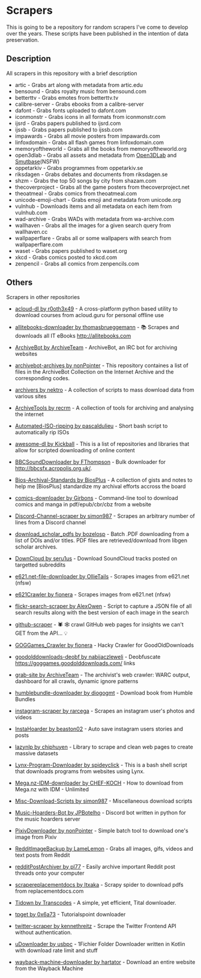 # Scrapers
This is going to be a repository for random scrapers I've come to develop over the years. These scripts have been published in the intention of data preservation.

## Description
All scrapers in this repository with a brief description

* artic - Grabs art along with metadata from artic.edu 
* bensound - Grabs royalty music from bensound.com
* betterttv - Grabs emotes from betterttv.tv
* calibre-server - Grabs ebooks from a calibre-server
* dafont - Grabs fonts uploaded to dafont.com
* iconmonstr - Grabs icons in all formats from iconmonstr.com
* ijsrd - Grabs papers published to ijsrd.com
* ijssb - Grabs papers published to ijssb.com
* impawards - Grabs all movie posters from impawards.com
* linfoxdomain - Grabs all flash games from linfoxdomain.com
* memoryoftheworld - Grabs all the books from memoryoftheworld.org
* open3dlab - Grabs all assets and metadata from [Open3DLab](https://open3dlab.com/) and [Smutbase](https://smutba.se/)(NSFW)
* oppetarkiv - Grabs programmes from oppetarkiv.se
* riksdagen - Grabs debates and documents from riksdagen.se
* shzm - Grabs the top 50 songs by city from shazam.com
* thecoverproject - Grabs all the game posters from thecoverproject.net
* theoatmeal - Grabs comics from theoatmeal.com
* unicode-emoji-chart - Grabs emoji and metadata from unicode.org
* vulnhub - Downloads items and all metadata on each item from vulnhub.com
* wad-archive - Grabs WADs with metadata from wa-archive.com
* wallhaven - Grabs all the images for a given search query from wallhaven.cc
* wallpaperflare - Grabs all or some wallpapers with search from wallpaperflare.com
* waset - Grabs papers published to waset.org
* xkcd - Grabs comics posted to xkcd.com
* zenpencil - Grabs all comics from zenpencils.com

## Others
Scrapers in other repositories

* [acloud-dl by r0oth3x49](https://github.com/r0oth3x49/acloud-dl) - A cross-platform python based utility to download courses from acloud.guru for personal offline use

* [allitebooks-downloader by thomasbrueggemann](https://github.com/thomasbrueggemann/allitebooks-downloader) - 📚 Scrapes and downloads all IT eBooks http://allitebooks.com

* [ArchiveBot by ArchiveTeam](https://github.com/ArchiveTeam/ArchiveBot) - ArchiveBot, an IRC bot for archiving websites

* [archivebot-archives by nonPointer](https://github.com/nonPointer/PixivDownloader) - This repository containes a list of files in the ArchiveBot Collection on the Internet Archive and the corresponding codes.

* [archivers by nektro](https://github.com/nektro/archivers) - A collection of scripts to mass download data from various sites

* [ArchiveTools by recrm](https://github.com/recrm/ArchiveTools) - A collection of tools for archiving and analysing the internet

* [Automated-ISO-ripping by pascaldulieu](https://github.com/pascaldulieu/Automated-ISO-ripping) - Short bash script to automatically rip ISOs

* [awesome-dl by Kickball](https://github.com/Kickball/awesome-dl) - This is a list of repositories and libraries that allow for scripted downloading of online content

* [BBCSoundDownloader by FThompson](https://github.com/FThompson/BBCSoundDownloader) - Bulk downloader for http://bbcsfx.acropolis.org.uk/.

* [Bios-Archival-Standards by BiosPlus](https://github.com/BiosPlus/Bios-Archival-Standards) - A collection of gists and notes to help me [BiosPlus] standardize my archival efforts accross the board

* [comics-downloader by Girbons](https://github.com/Girbons/comics-downloader) - Command-line tool to download comics and manga in pdf/epub/cbr/cbz from a website

* [Discord-Channel-scraper by simon987](https://github.com/simon987/Discord-Channel-scraper) - Scrapes an arbitrary number of lines from a Discord channel

* [download_scholar_pdfs by bozelosp](https://github.com/bozelosp/download_scholar_pdfs) - Batch .PDF downloading from a list of DOIs and/or titles. PDF files are retrieved/download from libgen scholar archives.

* [DownCloud by seru1us](https://github.com/seru1us/DownCloud) - Download SoundCloud tracks posted on targetted subreddits

* [e621.net-file-downloader by OllieTails](https://github.com/OllieTails/e621.net-file-downloader) - Scrapes images from e621.net (nfsw)

* [e621Crawler by fionera](https://github.com/fionera/e621Crawler) - Scrapes images from e621.net (nfsw)

* [flickr-search-scraper by AlexOwen](https://github.com/AlexOwen/flickr-search-scraper) -  Script to capture a JSON file of all search results along with the best version of each image in the search

* [github-scraper](https://github.com/nelsonic/github-scraper) - 🕷️ 🕸️ crawl GitHub web pages for insights we can't GET from the API... 💡

* [GOGGames_Crawler by fionera](https://github.com/fionera/GOGGames_Crawler) - Hacky Crawler for GoodOldDownloads

* [goodolddownloads-deobf by nabijaczleweli](https://github.com/nabijaczleweli/goodolddownloads-deobf) - Deobfuscate https://goggames.goodolddownloads.com/ links

* [grab-site by ArchiveTeam](https://github.com/ArchiveTeam/grab-site) - The archivist's web crawler: WARC output, dashboard for all crawls, dynamic ignore patterns

* [humblebundle-downloader by diogogmt](https://github.com/diogogmt/humblebundle-downloader) - Download book from Humble Bundles

* [instagram-scraper by rarcega](https://github.com/rarcega/instagram-scraper) - Scrapes an instagram user's photos and videos

* [InstaHoarder by beaston02](https://github.com/beaston02/InstaHoarder) - Auto save instagram users stories and posts

* [lazynlp by chiphuyen](https://github.com/chiphuyen/lazynlp) - Library to scrape and clean web pages to create massive datasets

* [Lynx-Program-Downloader by spideyclick](https://github.com/spideyclick/Lynx-Program-Downloader) - This is a bash shell script that downloads programs from websites using Lynx.

* [Mega.nz-IDM-downloader by CHEF-KOCH](https://github.com/CHEF-KOCH/Mega.nz-IDM-downloader) - How to download from Mega.nz with IDM - Unlimited

* [Misc-Download-Scripts by simon987](https://github.com/simon987/Misc-Download-Scripts) - Miscellaneous download scripts

* [Music-Hoarders-Bot by JPBotelho](https://github.com/JPBotelho/Music-Hoarders-Bot) - Discord bot written in python for the music hoarders server

* [PixivDownloader by nonPointer](https://github.com/nonPointer/PixivDownloader) - Simple batch tool to download one's image from Pixiv

* [RedditImageBackup by LameLemon](https://github.com/LameLemon/RedditImageBackup) - Grabs all images, gifs, videos and text posts from Reddit 

* [redditPostArchiver by pl77](https://github.com/pl77/redditPostArchiver) - Easily archive important Reddit post threads onto your computer

* [scrapereplacementdocs by Itxaka](https://github.com/Itxaka/scrapereplacementdocs) - Scrapy spider to download pdfs from replacementdocs.com

* [Tidown by Transcodes](https://github.com/Transcodes/Tidown) - A simple, yet efficient, Tital downloader.

* [tpget by 0x6a73](https://github.com/0x6a73/tpget) - Tutorialspoint downloader

* [twitter-scraper by kennethreitz](https://github.com/kennethreitz/twitter-scraper) - Scrape the Twitter Frontend API without authentication.

* [uDownloader by usbpc](https://github.com/usbpc/uDownloader) - 1Fichier Folder Downloader written in Kotlin with download rate limit and stuff

* [wayback-machine-downloader by hartator](https://github.com/hartator/wayback-machine-downloader) - Download an entire website from the Wayback Machine